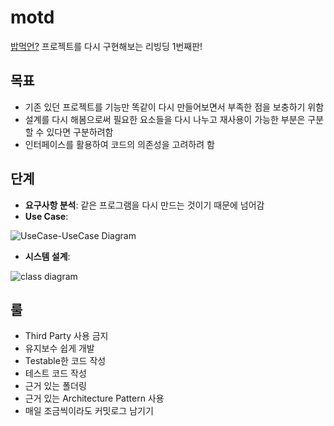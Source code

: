# motd

[밥먹언?](https://github.com/DeveloperAcademy-POSTECH/MC3-Team3-Puhaha)
 프로젝트를 다시 구현해보는 리빙딩 1번째판!

## 목표
* 기존 있던 프로젝트를 기능만 똑같이 다시 만들어보면서 부족한 점을 보충하기 위함
* 설계를 다시 해봄으로써 필요한 요소들을 다시 나누고 재사용이 가능한 부분은 구분할 수 있다면 구분하려함
* 인터페이스를 활용하여 코드의 의존성을 고려하려 함

## 단계
* **요구사항 분석**: 같은 프로그램을 다시 만드는 것이기 때문에 넘어감
* **Use Case**:

 ![UseCase-UseCase Diagram](https://user-images.githubusercontent.com/99120199/224209982-5ab00a1c-eb3b-4f4d-8a1e-1320078f779e.jpg)

* **시스템 설계**:

 ![class diagram](https://user-images.githubusercontent.com/99120199/224531241-58f10cb4-e17f-470c-8a32-44379d5ae324.jpg)


## 룰
* Third Party 사용 금지
* 유지보수 쉽게 개발
* Testable한 코드 작성
* 테스트 코드 작성
* 근거 있는 폴더링
* 근거 있는 Architecture Pattern 사용
* 매일 조금씩이라도 커밋로그 남기기
